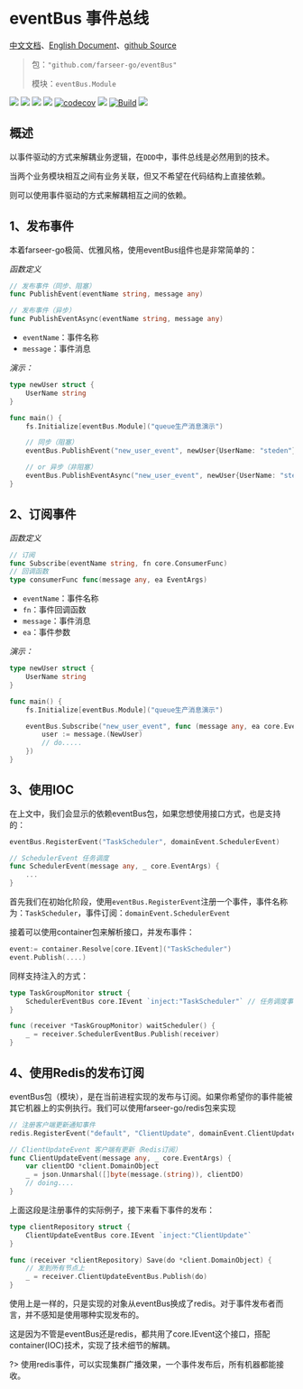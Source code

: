 # eventBus 事件总线
[中文文档](https://farseer-go.github.io/doc/)、[English Document](https://farseer-go.github.io/doc/#/en-us/)、[github Source](https://github.com/farseer-go/eventBus)

> 包：`"github.com/farseer-go/eventBus"`
> 
> 模块：`eventBus.Module`

![](https://img.shields.io/github/stars/farseer-go?style=social)
![](https://img.shields.io/github/license/farseer-go/eventBus)
![](https://img.shields.io/github/go-mod/go-version/farseer-go/eventBus)
![](https://img.shields.io/github/v/release/farseer-go/eventBus)
[![codecov](https://img.shields.io/codecov/c/github/farseer-go/eventBus)](https://codecov.io/gh/farseer-go/eventBus)
![](https://img.shields.io/github/languages/code-size/farseer-go/eventBus)
[![Build](https://github.com/farseer-go/elasticSearch/actions/workflows/build.yml/badge.svg)](https://github.com/farseer-go/elasticSearch/actions/workflows/build.yml)
![](https://goreportcard.com/badge/github.com/farseer-go/eventBus)

## 概述
以事件驱动的方式来解耦业务逻辑，在`DDD`中，事件总线是必然用到的技术。

当两个业务模块相互之间有业务关联，但又不希望在代码结构上直接依赖。

则可以使用事件驱动的方式来解耦相互之间的依赖。

## 1、发布事件
本着farseer-go极简、优雅风格，使用eventBus组件也是非常简单的：

_函数定义_
```go
// 发布事件（同步、阻塞）
func PublishEvent(eventName string, message any)

// 发布事件（异步）
func PublishEventAsync(eventName string, message any)
```
- `eventName`：事件名称
- `message`：事件消息

_演示：_
```go
type newUser struct {
    UserName string
}

func main() {
    fs.Initialize[eventBus.Module]("queue生产消息演示")

    // 同步（阻塞）
    eventBus.PublishEvent("new_user_event", newUser{UserName: "steden"})

    // or 异步（非阻塞）
    eventBus.PublishEventAsync("new_user_event", newUser{UserName: "steden"})
}
```

## 2、订阅事件
_函数定义_
```go
// 订阅
func Subscribe(eventName string, fn core.ConsumerFunc)
// 回调函数
type consumerFunc func(message any, ea EventArgs)
```
- `eventName`：事件名称
- `fn`：事件回调函数
- `message`：事件消息
- `ea`：事件参数

_演示：_
```go
type newUser struct {
    UserName string
}

func main() {
    fs.Initialize[eventBus.Module]("queue生产消息演示")

    eventBus.Subscribe("new_user_event", func (message any, ea core.EventArgs) {
        user := message.(NewUser)
        // do.....
    })
}
```

## 3、使用IOC
在上文中，我们会显示的依赖eventBus包，如果您想使用接口方式，也是支持的：
```go
eventBus.RegisterEvent("TaskScheduler", domainEvent.SchedulerEvent)

// SchedulerEvent 任务调度
func SchedulerEvent(message any, _ core.EventArgs) {
	...
}
```
首先我们在初始化阶段，使用`eventBus.RegisterEvent`注册一个事件，事件名称为：`TaskScheduler`，事件订阅：`domainEvent.SchedulerEvent`

接着可以使用container包来解析接口，并发布事件：
```go
event:= container.Resolve[core.IEvent]("TaskScheduler")
event.Publish(....)
```

同样支持注入的方式：
```go
type TaskGroupMonitor struct {
	SchedulerEventBus core.IEvent `inject:"TaskScheduler"` // 任务调度事件
}

func (receiver *TaskGroupMonitor) waitScheduler() {
    _ = receiver.SchedulerEventBus.Publish(receiver)
}
```

## 4、使用Redis的发布订阅
eventBus包（模块），是在当前进程实现的发布与订阅。如果你希望你的事件能被其它机器上的实例执行。我们可以使用farseer-go/redis包来实现
```go
// 注册客户端更新通知事件
redis.RegisterEvent("default", "ClientUpdate", domainEvent.ClientUpdateEvent)

// ClientUpdateEvent 客户端有更新（Redis订阅）
func ClientUpdateEvent(message any, _ core.EventArgs) {
    var clientDO *client.DomainObject
    _ = json.Unmarshal([]byte(message.(string)), clientDO)
    // doing....
}
```
上面这段是注册事件的实际例子，接下来看下事件的发布：
```go
type clientRepository struct {
	ClientUpdateEventBus core.IEvent `inject:"ClientUpdate"`
}

func (receiver *clientRepository) Save(do *client.DomainObject) {
    // 发到所有节点上
    _ = receiver.ClientUpdateEventBus.Publish(do)
}
```
使用上是一样的，只是实现的对象从eventBus换成了redis。对于事件发布者而言，并不感知是使用哪种实现发布的。

这是因为不管是eventBus还是redis，都共用了core.IEvent这个接口，搭配container(IOC)技术，实现了技术细节的解耦。

?> 使用redis事件，可以实现集群广播效果，一个事件发布后，所有机器都能接收。